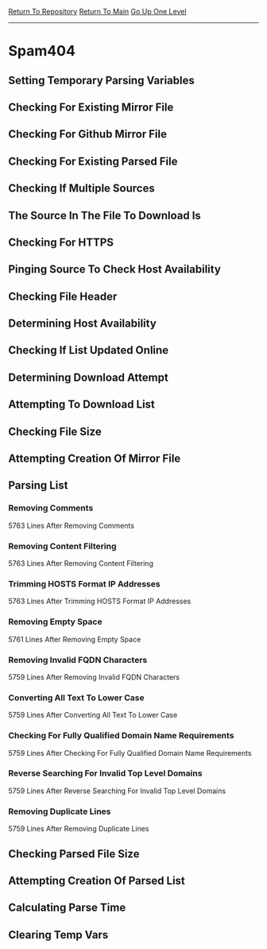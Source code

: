 [Return To Repository](https://github.com/deathbybandaid/piholeparser/)
[Return To Main](https://github.com/deathbybandaid/piholeparser/blob/master/RecentRunLogs/Mainlog.md)
[Go Up One Level](https://github.com/deathbybandaid/piholeparser/blob/master/RecentRunLogs/TopLevelScripts/30-Processing-Blacklists.md)
____________________________________
# Spam404
## Setting Temporary Parsing Variables
## Checking For Existing Mirror File
## Checking For Github Mirror File
## Checking For Existing Parsed File
## Checking If Multiple Sources
## The Source In The File To Download Is
## Checking For HTTPS
## Pinging Source To Check Host Availability
## Checking File Header
## Determining Host Availability
## Checking If List Updated Online
## Determining Download Attempt
## Attempting To Download List
## Checking File Size
## Attempting Creation Of Mirror File
## Parsing List
### Removing Comments
5763 Lines After Removing Comments
### Removing Content Filtering
5763 Lines After Removing Content Filtering
### Trimming HOSTS Format IP Addresses
5763 Lines After Trimming HOSTS Format IP Addresses
### Removing Empty Space
5761 Lines After Removing Empty Space
### Removing Invalid FQDN Characters
5759 Lines After Removing Invalid FQDN Characters
### Converting All Text To Lower Case
5759 Lines After Converting All Text To Lower Case
### Checking For Fully Qualified Domain Name Requirements
5759 Lines After Checking For Fully Qualified Domain Name Requirements
### Reverse Searching For Invalid Top Level Domains
5759 Lines After Reverse Searching For Invalid Top Level Domains
### Removing Duplicate Lines
5759 Lines After Removing Duplicate Lines
## Checking Parsed File Size
## Attempting Creation Of Parsed List
## Calculating Parse Time
## Clearing Temp Vars
